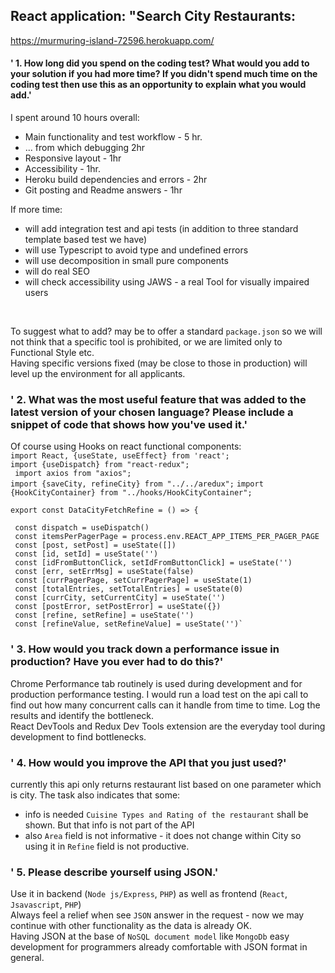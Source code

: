 ## React application: "Search City Restaurants:
https://murmuring-island-72596.herokuapp.com/

#### '    1. How long did you spend on the coding test? What would you add to your solution if you had more time? If you didn't spend much time on the coding test then use this as an opportunity to explain what you would add.'
I spent around 10 hours overall: <br />
- Main functionality and test workflow - 5 hr. 
- ... from which debugging 2hr
- Responsive layout - 1hr 
- Accessibility - 1hr. 
- Heroku build dependencies and errors - 2hr 
- Git posting and Readme answers - 1hr 

If more time: 
- will add integration test and api tests (in addition to three standard template based test we have)
- will use Typescript to avoid type and undefined errors
- will use decomposition in small pure components
- will do real SEO
- will check accessibility using JAWS - a real Tool for visually impaired users
<br />

To suggest what to add? may be to offer a standard `package.json` so we will not think that a specific tool is prohibited, or we are limited only to Functional Style etc.<br />
Having specific versions fixed (may be close to those in production) will level up the environment for all applicants. 

### '    2. What was the most useful feature that was added to the latest version of your chosen language? Please include a snippet of code that shows how you've used it.'
Of course using Hooks on react functional components:<br />
`import React, {useState, useEffect} from 'react';`<br />
`import {useDispatch} from "react-redux";`<br />
` import axios from "axios";`<br />
`import {saveCity, refineCity} from "../../aredux";`
`import {HookCityContainer} from "../hooks/HookCityContainer";`<br />
 
 
 `export const DataCityFetchRefine = () => {`
 
     const dispatch = useDispatch()
     const itemsPerPagerPage = process.env.REACT_APP_ITEMS_PER_PAGER_PAGE
     const [post, setPost] = useState([])
     const [id, setId] = useState('')
     const [idFromButtonClick, setIdFromButtonClick] = useState('')
     const [err, setErrMsg] = useState(false)
     const [currPagerPage, setCurrPagerPage] = useState(1)
     const [totalEntries, setTotalEntries] = useState(0)
     const [currCity, setCurrentCity] = useState('')
     const [postError, setPostError] = useState({})
     const [refine, setRefine] = useState('')
     const [refineValue, setRefineValue] = useState('')`
### '    3. How would you track down a performance issue in production? Have you ever had to do this?'
Chrome Performance tab routinely is used during development and for production performance testing.
I would run a load test on the api call to find out how many concurrent calls can it handle from time to time. 
Log the results and identify the bottleneck.<br />
React DevTools and Redux Dev Tools extension are the everyday tool during development to find bottlenecks.

### '    4. How would you improve the API that you just used?'
currently this api only returns restaurant list based on one parameter which is city. 
The task also indicates that some:
- info is needed `Cuisine Types and Rating of the restaurant` shall be shown. But that info is not part of the API
- also `Area` field is not informative - it does not change within City so using it in `Refine` field is not productive.
### '    5. Please describe yourself using JSON.'
Use it in backend (`Node js/Express`, `PHP`) as well as frontend (`React`, `Jsavascript`, `PHP`) <br />
Always feel a relief when see `JSON` answer in the request - now we may continue with other functionality as the data is already OK.
<br />
Having JSON at the base of `NoSQL document model` like `MongoDb` easy development for programmers already comfortable with JSON format in general.
